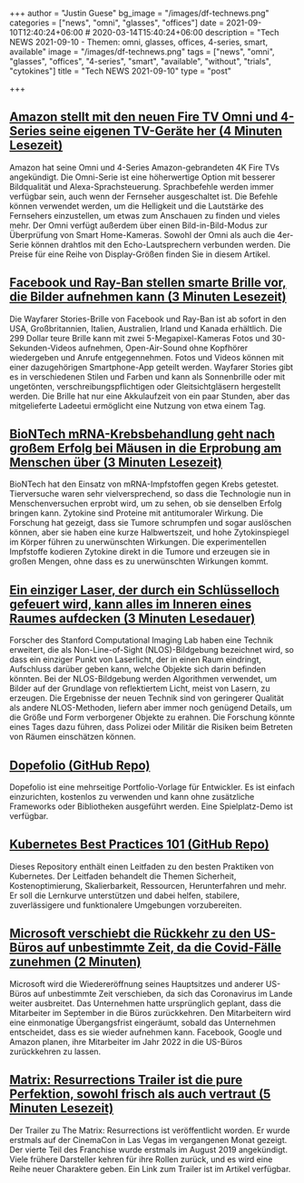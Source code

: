 +++
author = "Justin Guese"
bg_image = "/images/df-technews.png"
categories = ["news", "omni", "glasses", "offices"]
date = 2021-09-10T12:40:24+06:00 # 2020-03-14T15:40:24+06:00
description = "Tech NEWS 2021-09-10 - Themen: omni, glasses, offices, 4-series, smart, available"
image = "/images/df-technews.png"
tags = ["news", "omni", "glasses", "offices", "4-series", "smart", "available", "without", "trials", "cytokines"]
title = "Tech NEWS 2021-09-10"
type = "post"

+++

## [Amazon stellt mit den neuen Fire TV Omni und 4-Series seine eigenen TV-Geräte her (4 Minuten Lesezeit)](https://www.theverge.com/2021/9/9/22662673/amazon-fire-tv-omni-4-series-price-features)

 Amazon hat seine Omni und 4-Series Amazon-gebrandeten 4K Fire TVs angekündigt. Die Omni-Serie ist eine höherwertige Option mit besserer Bildqualität und Alexa-Sprachsteuerung. Sprachbefehle werden immer verfügbar sein, auch wenn der Fernseher ausgeschaltet ist. Die Befehle können verwendet werden, um die Helligkeit und die Lautstärke des Fernsehers einzustellen, um etwas zum Anschauen zu finden und vieles mehr. Der Omni verfügt außerdem über einen Bild-in-Bild-Modus zur Überprüfung von Smart Home-Kameras. Sowohl der Omni als auch die 4er-Serie können drahtlos mit den Echo-Lautsprechern verbunden werden. Die Preise für eine Reihe von Display-Größen finden Sie in diesem Artikel.

## [Facebook und Ray-Ban stellen smarte Brille vor, die Bilder aufnehmen kann (3 Minuten Lesezeit)](https://www.axios.com/facebook-ray-ban-wayfarer-stories-5f113bfa-797f-4e2d-b99c-7d65a8726607.html)

 Die Wayfarer Stories-Brille von Facebook und Ray-Ban ist ab sofort in den USA, Großbritannien, Italien, Australien, Irland und Kanada erhältlich. Die 299 Dollar teure Brille kann mit zwei 5-Megapixel-Kameras Fotos und 30-Sekunden-Videos aufnehmen, Open-Air-Sound ohne Kopfhörer wiedergeben und Anrufe entgegennehmen. Fotos und Videos können mit einer dazugehörigen Smartphone-App geteilt werden. Wayfarer Stories gibt es in verschiedenen Stilen und Farben und kann als Sonnenbrille oder mit ungetönten, verschreibungspflichtigen oder Gleitsichtgläsern hergestellt werden. Die Brille hat nur eine Akkulaufzeit von ein paar Stunden, aber das mitgelieferte Ladeetui ermöglicht eine Nutzung von etwa einem Tag.

## [BioNTech mRNA-Krebsbehandlung geht nach großem Erfolg bei Mäusen in die Erprobung am Menschen über (3 Minuten Lesezeit)](https://www.iflscience.com/health-and-medicine/biontech-mrna-cancer-treatment-moved-to-human-trials-after-huge-success-in-mice/)

 BioNTech hat den Einsatz von mRNA-Impfstoffen gegen Krebs getestet. Tierversuche waren sehr vielversprechend, so dass die Technologie nun in Menschenversuchen erprobt wird, um zu sehen, ob sie denselben Erfolg bringen kann. Zytokine sind Proteine mit antitumoraler Wirkung. Die Forschung hat gezeigt, dass sie Tumore schrumpfen und sogar auslöschen können, aber sie haben eine kurze Halbwertszeit, und hohe Zytokinspiegel im Körper führen zu unerwünschten Wirkungen. Die experimentellen Impfstoffe kodieren Zytokine direkt in die Tumore und erzeugen sie in großen Mengen, ohne dass es zu unerwünschten Wirkungen kommt.

## [Ein einziger Laser, der durch ein Schlüsselloch gefeuert wird, kann alles im Inneren eines Raumes aufdecken (3 Minuten Lesedauer)](https://gizmodo.com/a-single-laser-fired-through-a-keyhole-can-expose-every-1847638281)

 Forscher des Stanford Computational Imaging Lab haben eine Technik erweitert, die als Non-Line-of-Sight (NLOS)-Bildgebung bezeichnet wird, so dass ein einziger Punkt von Laserlicht, der in einen Raum eindringt, Aufschluss darüber geben kann, welche Objekte sich darin befinden könnten. Bei der NLOS-Bildgebung werden Algorithmen verwendet, um Bilder auf der Grundlage von reflektiertem Licht, meist von Lasern, zu erzeugen. Die Ergebnisse der neuen Technik sind von geringerer Qualität als andere NLOS-Methoden, liefern aber immer noch genügend Details, um die Größe und Form verborgener Objekte zu erahnen. Die Forschung könnte eines Tages dazu führen, dass Polizei oder Militär die Risiken beim Betreten von Räumen einschätzen können.

## [Dopefolio (GitHub Repo)](https://github.com/rammcodes/Dopefolio)

 Dopefolio ist eine mehrseitige Portfolio-Vorlage für Entwickler. Es ist einfach einzurichten, kostenlos zu verwenden und kann ohne zusätzliche Frameworks oder Bibliotheken ausgeführt werden. Eine Spielplatz-Demo ist verfügbar.

## [Kubernetes Best Practices 101 (GitHub Repo)](https://github.com/diegolnasc/kubernetes-best-practices)

 Dieses Repository enthält einen Leitfaden zu den besten Praktiken von Kubernetes. Der Leitfaden behandelt die Themen Sicherheit, Kostenoptimierung, Skalierbarkeit, Ressourcen, Herunterfahren und mehr. Er soll die Lernkurve unterstützen und dabei helfen, stabilere, zuverlässigere und funktionalere Umgebungen vorzubereiten.

## [Microsoft verschiebt die Rückkehr zu den US-Büros auf unbestimmte Zeit, da die Covid-Fälle zunehmen (2 Minuten)](https://www.cnbc.com/2021/09/09/microsoft-indefinitely-postpones-return-to-us-offices.html)

 Microsoft wird die Wiedereröffnung seines Hauptsitzes und anderer US-Büros auf unbestimmte Zeit verschieben, da sich das Coronavirus im Lande weiter ausbreitet. Das Unternehmen hatte ursprünglich geplant, dass die Mitarbeiter im September in die Büros zurückkehren. Den Mitarbeitern wird eine einmonatige Übergangsfrist eingeräumt, sobald das Unternehmen entscheidet, dass es sie wieder aufnehmen kann. Facebook, Google und Amazon planen, ihre Mitarbeiter im Jahr 2022 in die US-Büros zurückkehren zu lassen.

## [Matrix: Resurrections Trailer ist die pure Perfektion, sowohl frisch als auch vertraut (5 Minuten Lesezeit)](https://arstechnica.com/gaming/2021/09/matrix-resurrections-trailer-is-sheer-perfection-both-fresh-and-familiar/)

 Der Trailer zu The Matrix: Resurrections ist veröffentlicht worden. Er wurde erstmals auf der CinemaCon in Las Vegas im vergangenen Monat gezeigt. Der vierte Teil des Franchise wurde erstmals im August 2019 angekündigt. Viele frühere Darsteller kehren für ihre Rollen zurück, und es wird eine Reihe neuer Charaktere geben. Ein Link zum Trailer ist im Artikel verfügbar.

